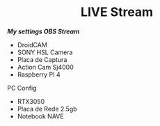 <h1 align=center> LIVE Stream </h1>

***My settings OBS Stream***  

* DroidCAM
* SONY HSL Camera
* Placa de Captura
* Action Cam Sj4000 
* Raspberry PI 4

PC Config

* RTX3050
* Placa de Rede 2.5gb
* Notebook NAVE
